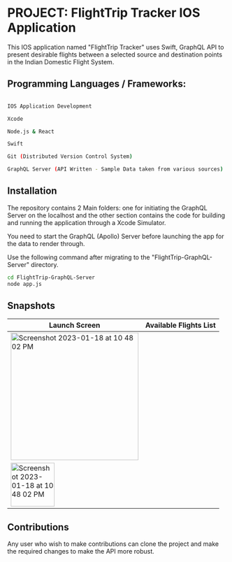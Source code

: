# PROJECT: FlightTrip Tracker IOS Application

This IOS application named "FlightTrip Tracker" uses Swift, GraphQL API to present desirable flights between a selected source and destination points in the Indian Domestic Flight System.


## Programming Languages / Frameworks:

``` bash

IOS Application Development

Xcode

Node.js & React

Swift

Git (Distributed Version Control System)

GraphQL Server (API Written - Sample Data taken from various sources)

```

## Installation

The repository contains 2 Main folders: one for initiating the GraphQL Server on the localhost and the other section contains the code for building and running the application through a Xcode Simulator.

You need to start the GraphQL (Apollo) Server before launching the app for the data to render through.

Use the following command after migrating to the "FlightTrip-GraphQL-Server" directory.

``` bash
cd FlightTrip-GraphQL-Server
node app.js
```
## Snapshots

| Launch Screen                       | Available Flights List              |
| ----------------------------------- | ----------------------------------- |
| <img width="292" alt="Screenshot 2023-01-18 at 10 48 02 PM" src="https://github.com/jyothi-koushik-1998/project4-swift-graphql-ios-mobileapp/assets/47804397/2f08ee66-c1ce-4df7-a7cd-dbe7f6f7ee32"> |
<img width="100" alt="Screenshot 2023-01-18 at 10 48 02 PM" src="https://github.com/jyothi-koushik-1998/project4-swift-graphql-ios-mobileapp/assets/47804397/0dc9df93-a21e-42b4-9912-8f09be28a2f5"> |
 
 

## Contributions

Any user who wish to make contributions can clone the project and make the required changes to make the API more robust. 
